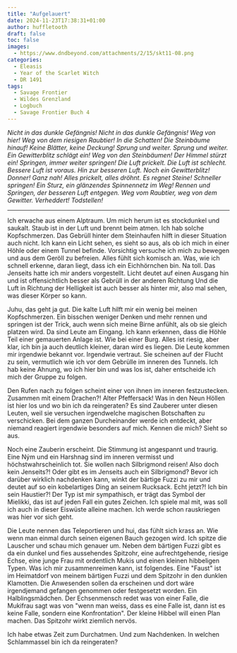 ```yaml
---
title: "Aufgelauert"
date: 2024-11-23T17:38:31+01:00
author: huffletooth
draft: false
toc: false
images:
  - https://www.dndbeyond.com/attachments/2/15/skt11-08.png
categories:
  - Eleasis
  - Year of the Scarlet Witch
  - DR 1491
tags: 
  - Savage Frontier
  - Wildes Grenzland
  - Logbuch
  - Savage Frontier Buch 4
---
```

 
_Nicht in das dunkle Gefängnis! Nicht in das dunkle Gefängnis! Weg von hier! Weg von dem riesigen Raubtier! In die Schatten! Die Steinbäume hinauf! Keine Blätter, keine Deckung! Sprung und weiter. Sprung und weiter. Ein Gewitterblitz schlägt ein! Weg von den Steinbäumen! Der Himmel stürzt ein! Springen, immer weiter springen! Die Luft prickelt. Die Luft ist schlecht. Bessere Luft ist voraus. Hin zur besseren Luft. Noch ein Gewitterblitz! Donner! Ganz nah! Alles prickelt, alles dröhnt. Es regnet Steine! Schneller springen! Ein Sturz, ein glänzendes Spinnennetz im Weg! Rennen und Springen, der besseren Luft entgegen. Weg vom Raubtier, weg von dem Gewitter. Verheddert! Todstellen!_
 
---
 
Ich erwache aus einem Alptraum. Um mich herum ist es stockdunkel und saukalt. Staub ist in der Luft und brennt beim atmen. Ich hab solche Kopfschmerzen. Das Gebrüll hinter dem Steinhaufen hilft in dieser Situation auch nicht. Ich kann ein Licht sehen, es sieht so aus, als ob ich mich in einer Höhle oder einem Tunnel befinde. Vorsichtig versuche ich mich zu bewegen und aus dem Geröll zu befreien. Alles fühlt sich komisch an. Was, wie ich schnell erkenne, daran liegt, dass ich ein Eichhörnchen bin. Na toll. Das Jenseits hatte ich mir anders vorgestellt. Licht deutet auf einen Ausgang hin und ist offensichtlich besser als Gebrüll in der anderen Richtung Und die Luft in Richtung der Helligkeit ist auch besser als hinter mir, also mal sehen, was dieser Körper so kann.
 
Juhu, das geht ja gut. Die kalte Luft hilft mir ein wenig bei meinen Kopfschmerzen. Ein bisschen weniger Denken und mehr rennen und springen ist der Trick, auch wenn sich meine Birne anfühlt, als ob sie gleich platzen wird. Da sind Leute am Eingang. Ich kann erkennen, dass die Höhle Teil einer gemauerten Anlage ist. Wie bei einer Burg. Alles ist riesig, aber klar, ich bin ja auch deutlich kleiner, daran wird es liegen. Die Leute kommen mir irgendwie bekannt vor. Irgendwie vertraut. Sie scheinen auf der Flucht zu sein, vermutlich wie ich vor dem Gebrülle im inneren des Tunnels. Ich hab keine Ahnung, wo ich hier bin und was los ist, daher entscheide ich mich der Gruppe zu folgen.
 
Den Rufen nach zu folgen scheint einer von ihnen im inneren festzustecken. Zusammen mit einem Drachen?! Alter Pfeffersack! Was in den Neun Höllen ist hier los und wo bin ich da reingeraten? Es sind Zauberer unter diesen Leuten, weil sie versuchen irgendwelche magischen Botschaften zu verschicken. Bei dem ganzen Durcheinander werde ich entdeckt, aber niemand reagiert irgendwie besonders auf mich. Kennen die mich? Sieht so aus.
 
Noch eine Zauberin erscheint. Die Stimmung ist angespannt und traurig. Eine Ným und ein Harshnag sind im inneren vermisst und höchstwahrscheinlich tot. Sie wollen nach Silbrigmond reisen! Also doch kein Jenseits?! Oder gibt es im Jenseits auch ein Silbrigmond? Bevor ich darüber wirklich nachdenken kann, winkt der bärtige Fuzzi zu mir und deutet auf so ein kobelartiges Ding an seinem Rucksack. Echt jetzt?! Ich bin sein Haustier?! Der Typ ist mir sympathisch, er trägt das Symbol der Mielikki, das ist auf jeden Fall ein gutes Zeichen. Ich spiele mal mit, was soll ich auch in dieser Eiswüste alleine machen. Ich werde schon rauskriegen was hier vor sich geht.
 
Die Leute nennen das Teleportieren und hui, das fühlt sich krass an. Wie wenn man einmal durch seinen eigenen Bauch gezogen wird. Ich spitze die Lauscher und schau mich genauer um. Neben dem bärtigen Fuzzi gibt es da ein dunkel und fies aussehendes Spitzohr, eine aufrechtgehende, riesige Echse, eine junge Frau mit ordentlich Mukis und einen kleinen hibbeligen Typen. Was ich mir zusammenreimen kann, ist folgendes. Eine "Faust" ist im Heimatdorf von meinem bärtigen Fuzzi und dem Spitzohr in den dunklen Klamotten. Die Anwesenden sollen da erscheinen und dort wäre irgendjemand gefangen genommen oder festgesetzt worden. Ein Halblingsmädchen. Der Echsenmensch redet was von einer Falle, die Mukifrau sagt was von "wenn man weiss, dass es eine Falle ist, dann ist es keine Falle, sondern eine Konfrontation". Der kleine Hibbel will einen Plan machen. Das Spitzohr wirkt ziemlich nervös.
 
Ich habe etwas Zeit zum Durchatmen. Und zum Nachdenken. In welchen Schlammassel bin ich da reingeraten?
